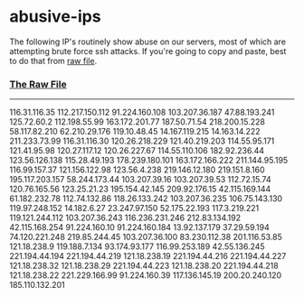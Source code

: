 # abusive-ips

The following IP's routinely show abuse on our servers, most of which are attempting brute force ssh attacks. If you're going to copy and paste, best to do that from [raw file](https://raw.githubusercontent.com/SolidServerSystems/abusive-ips/master/README.md).

### [The Raw File](https://raw.githubusercontent.com/SolidServerSystems/abusive-ips/master/README.md)

---

116.31.116.35
112.217.150.112
91.224.160.108
103.207.36.187
47.88.193.241
125.72.60.2
112.198.55.99
163.172.201.77
187.50.71.54
218.200.15.228
58.117.82.210
62.210.29.176
119.10.48.45
14.167.119.215
14.163.14.222
211.233.73.99
116.31.116.30
120.26.218.229
121.40.219.203
114.55.95.171
121.41.95.98
120.27.117.12
120.26.227.67
114.55.110.106
182.92.236.44
123.56.126.138
115.28.49.193
178.239.180.101
163.172.166.222
211.144.95.195
116.99.157.37
121.156.122.98
123.56.4.238
219.146.12.180
219.151.8.160
195.117.203.157
58.244.173.44
103.207.39.16
103.207.39.53
112.72.15.74
120.76.165.56
123.25.21.23
195.154.42.145
209.92.176.15
42.115.169.144
61.182.232.78
112.74.132.86
118.26.133.242
103.207.36.235
106.75.143.130
119.97.248.152
14.182.6.27
23.247.97.150
52.175.22.193
117.3.219.221
119.121.244.112
103.207.36.243
116.236.231.246
212.83.134.192
42.115.168.254
91.224.160.10
91.224.160.184
13.92.137.179
37.29.59.194
74.120.221.248
219.85.244.45
103.207.36.100
83.230.112.38
201.116.53.85
121.18.238.9
119.188.7.134
93.174.93.177
116.99.253.189
42.55.136.245
221.194.44.194
221.194.44.219
121.18.238.19
221.194.44.216
221.194.44.227
121.18.238.32
121.18.238.29
221.194.44.223
121.18.238.20
221.194.44.218
121.18.238.22
221.229.166.99
91.224.160.39
117.136.145.19
200.20.240.120
185.110.132.201

